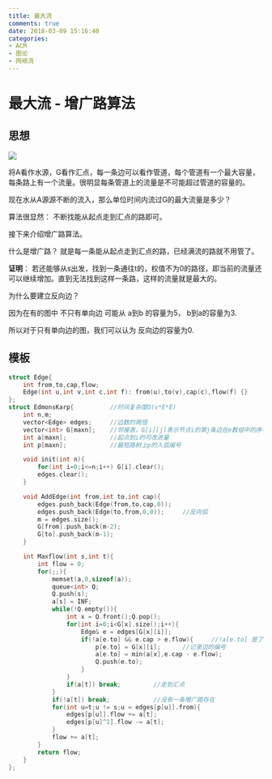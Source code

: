 ```yaml
---
title: 最大流
comments: true
date: 2018-03-09 15:16:40
categories:
- ACM
- 图论
- 网络流
---
```


# 最大流 - 增广路算法

## 思想

![](http://img0.ph.126.net/ue5xhXNDrt6fPYoU2QO9XQ==/6632602683933475113.png)

将A看作水源，G看作汇点，每一条边可以看作管道，每个管道有一个最大容量，每条路上有一个流量。很明显每条管道上的流量是不可能超过管道的容量的。

现在水从A源源不断的流入，那么单位时间内流过G的最大流量是多少？

算法很显然： 不断找能从起点走到汇点的路即可。

接下来介绍增广路算法。

什么是增广路？ 就是每一条能从起点走到汇点的路，已经满流的路就不用管了。

**证明**： 若还能够从s出发，找到一条通往t的，权值不为0的路径，即当前的流量还可以继续增加。直到无法找到这样一条路，这样的流量就是最大的。

为什么要建立反向边？

因为在有的图中  不只有单向边 可能从 a到b 的容量为5， b到a的容量为3.

所以对于只有单向边的图，我们可以认为 反向边的容量为0.

<!--more-->

## 模板
```cpp
struct Edge{
    int from,to,cap,flow;
    Edge(int u,int v,int c,int f): from(u),to(v),cap(c),flow(f) {}
};
struct EdmonsKarp{          //时间复杂度O(v*E*E)
    int n,m;
    vector<Edge> edges;     //边数的两倍
    vector<int> G[maxn];    //邻接表，G[i][j]表示节点i的第j条边在e数组中的序号
    int a[maxn];            //起点到i的可改进量
    int p[maxn];            //最短路树上p的入弧编号

    void init(int n){
        for(int i=0;i<=n;i++) G[i].clear();
        edges.clear();
    }

    void AddEdge(int from,int to,int cap){
        edges.push_back(Edge(from,to,cap,0));
        edges.push_back(Edge(to,from,0,0));     //反向弧
        m = edges.size();
        G[from].push_back(m-2);
        G[to].push_back(m-1);
    }

    int Maxflow(int s,int t){
        int flow = 0;
        for(;;){
            memset(a,0,sizeof(a));
            queue<int> Q;
            Q.push(s);
            a[s] = INF;
            while(!Q.empty()){
                int x = Q.front();Q.pop();
                for(int i=0;i<G[x].size();i++){
                    Edge& e = edges[G[x][i]];
                    if(!a[e.to] && e.cap > e.flow){     //!a[e.to] 是了保证不会回退和出现分叉
                        p[e.to] = G[x][i];      //记录边的编号
                        a[e.to] = min(a[x],e.cap - e.flow);
                        Q.push(e.to);
                    }
                }
                if(a[t]) break;         //走到汇点
            }
            if(!a[t]) break;            //没有一条增广路存在
            for(int u=t;u != s;u = edges[p[u]].from){
                edges[p[u]].flow += a[t];
                edges[p[u]^1].flow -= a[t];
            }
            flow += a[t];
        }
        return flow;
    }
};
```
